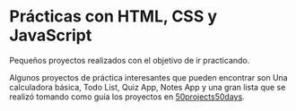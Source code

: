 # Prácticas con HTML, CSS y JavaScript

Pequeños proyectos realizados con el objetivo de ir practicando.

Algunos proyectos de práctica interesantes que pueden encontrar son Una calculadora básica, Todo List, Quiz App, Notes App y una gran lista que se realizó tomando como guía los proyectos en [50projects50days](https://github.com/bradtraversy/50projects50days/).

